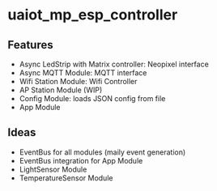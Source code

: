# uaiot_mp_esp_controller

## Features

- Async LedStrip with Matrix controller: Neopixel interface
- Async MQTT Module: MQTT interface
- Wifi Station Module: Wifi Controller
- AP Station Module (WIP)
- Config Module: loads JSON config from file
- App Module

## Ideas

- EventBus for all modules (maily event generation)
- EventBus integration for App Module
- LightSensor Module
- TemperatureSensor Module